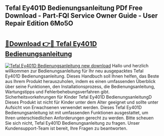 ## Tefal Ey401D Bedienungsanleitung PDf Free Download - Part-FQI Service Owner Guide - User Repair Edition 6Mo5O

# <h2><a href="http://df001m4.blite.top/?on=Tefal+Ey401D+Bedienungsanleitung">🔗Download 👉🔴 Tefal Ey401D Bedienungsanleitung</a></h2>

[![Tefal Ey401D Bedienungsanleitung new download](https://i.imgur.com/lujVjoI.png)](http://df001m4.blite.top/?on=Tefal+Ey401D+Bedienungsanleitung)
Hallo und herzlich willkommen zur Bedienungsanleitung für Ihr neu ausgepacktes Tefal Ey401D Bedienungsanleitung. Dieses Handbuch soll Ihnen helfen, das Beste aus Ihrem Produkt herauszuholen, indem es einen umfassenden Überblick über seine Funktionen, den Installationsprozess, die Bedienungsanleitung, Wartungstipps und Fehlerbehebungsverfahren gibt. Sicherheitsvorkehrungen für Kinder Tefal Ey401D BedienungsanleitungD Dieses Produkt ist nicht für Kinder unter dem Alter geeignet und sollte unter Aufsicht von Erwachsenen verwendet werden. Dieses Tefal Ey401D Bedienungsanleitung ist mit umfassenden Funktionen ausgestattet, um Ihren unterschiedlichen Anforderungen gerecht zu werden. Bitte scheuen Sie sich nicht, Tefal Ey401D Bedienungsanleitung zu fragen. Unser Kundensupport-Team ist bereit, Ihre Fragen zu beantworten.
